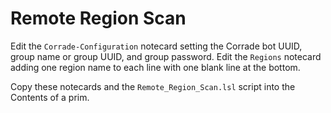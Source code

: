 # Remote Region Scan

Edit the `Corrade-Configuration` notecard setting the Corrade bot UUID,
group name or group UUID, and group password. Edit the `Regions` notecard
adding one region name to each line with one blank line at the bottom.

Copy these notecards and the `Remote_Region_Scan.lsl` script
into the Contents of a prim.
